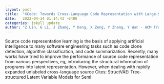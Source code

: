 ```yaml
---
layout: post
title:  "XCode: Towards Cross-Language Code Representation with Large-Scale Pre-Training"
date:   2022-04-14 01:14:43 -0400
categories: jekyll update
author: "Z Lin, G Li, J Zhang, Y Deng, X Zeng, Y Zhang, Y Wan - ACM Transactions on , 2022"
---
```

Source code representation learning is the basis of applying artificial intelligence to many software engineering tasks such as code clone detection, algorithm classification, and code summarization. Recently, many works have tried to improve the performance of source code representation from various perspectives, eg, introducing the structural information of programs into latent representation. However, when dealing with rapidly expanded unlabeled cross-language source Cites: StructVAE: Tree-structured Latent Variable Models for Semi